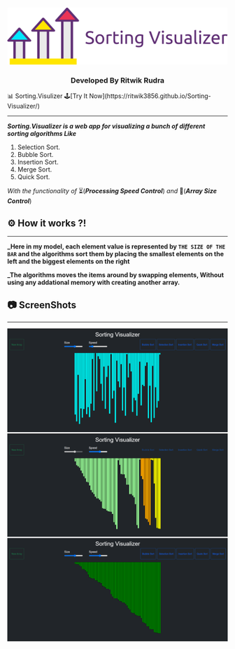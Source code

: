 <p align="center">
  
<img src="img/banner.png"> <br/>

</p>
<h3 align="center">Developed By Ritwik Rudra</h3>
📊 Sorting.Visulizer 🕹[Try It Now](https://ritwik3856.github.io/Sorting-Visualizer/)

--------------------

**_Sorting.Visualizer is a web app for visualizing a bunch of different sorting algorithms Like_**
1. Selection Sort.
2. Bubble Sort.
3. Insertion Sort.
4. Merge Sort.
5. Quick Sort.

_With the functionality of_ ⏳(**_Processing Speed Control_**)  _and_   📏(**_Array Size Control_**)
## ⚙ How it works ?!
-------------------
**_Here in my model, each element value is represented by ```THE SIZE OF THE BAR``` and the algorithms sort them by placing the smallest elements on the left and the biggest elements on the right**

**_The algorithms moves the items around by swapping elements, Without using any addational memory with creating another array.**

## 📷 ScreenShots 
------------------
<img src="img/img1.png"> <br/>
<img src="img/img2.png"> <br/>
<img src="img/img3.png"> <br/>


